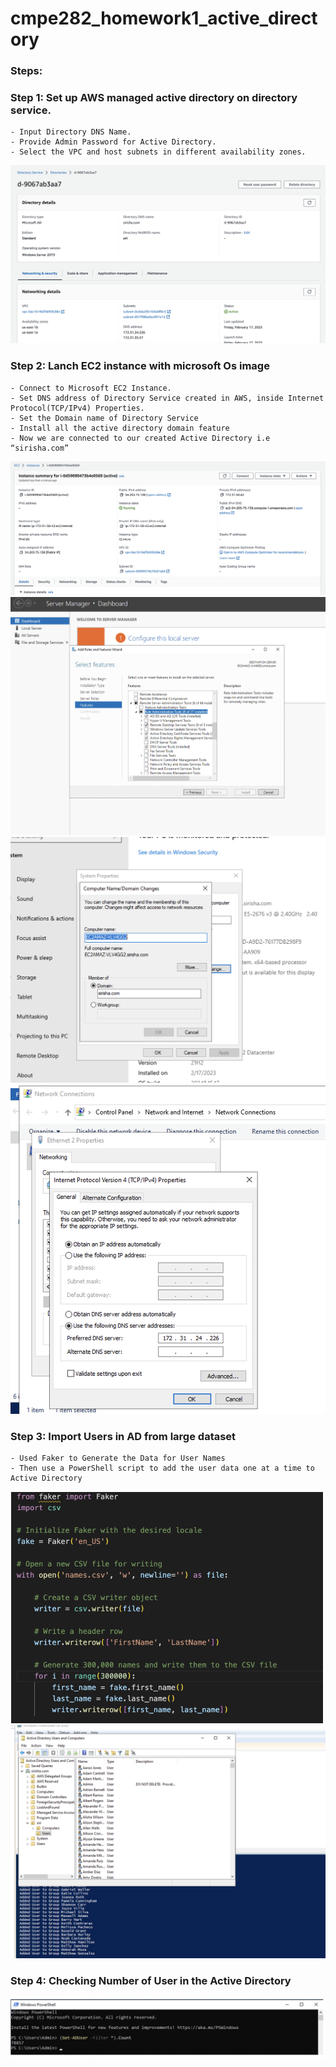 # cmpe282_homework1_active_directory

### Steps:

### Step 1: Set up AWS managed active directory on directory service.
```
- Input Directory DNS Name.
- Provide Admin Password for Active Directory.
- Select the VPC and host subnets in different availability zones.
 ```
 ![Active Directory](screenshots/active.png)
 
### Step 2: Lanch EC2 instance with microsoft Os image
 ```
- Connect to Microsoft EC2 Instance.
- Set DNS address of Directory Service created in AWS, inside Internet Protocol(TCP/IPv4) Properties.
- Set the Domain name of Directory Service
- Install all the active directory domain feature 
- Now we are connected to our created Active Directory i.e “sirisha.com”
 ```
![Instance](screenshots/ec2.png)
![Domain](screenshots/feature.png)
![Domain](screenshots/domain.png)
![DNS](screenshots/dns.png)
 
### Step 3: Import Users in AD from large dataset
```
- Used Faker to Generate the Data for User Names
- Then use a PowerShell script to add the user data one at a time to Active Directory
```
![Data](screenshots/data.png)
![Import](screenshots/users.png)

### Step 4: Checking Number of User in the Active Directory

![users](screenshots/count.png)

 
